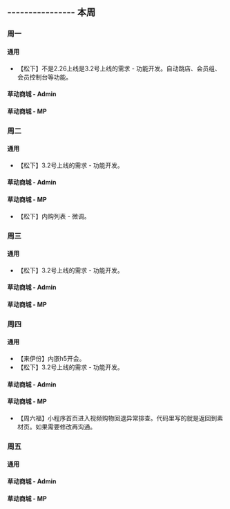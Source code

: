 ## ---------------- 本周

### 周一
#### 通用
* 【松下】不是2.26上线是3.2号上线的需求 - 功能开发。自动跳店、会员组、会员控制台等功能。
#### 草动商城 - Admin
#### 草动商城 - MP

### 周二
#### 通用
* 【松下】3.2号上线的需求 - 功能开发。
#### 草动商城 - Admin
#### 草动商城 - MP
* 【松下】内购列表 - 微调。

### 周三
#### 通用
* 【松下】3.2号上线的需求 - 功能开发。
#### 草动商城 - Admin
#### 草动商城 - MP

### 周四
#### 通用
* 【来伊份】内嵌h5开会。
* 【松下】3.2号上线的需求 - 功能开发。
#### 草动商城 - Admin
#### 草动商城 - MP
* 【周六福】小程序首页进入视频购物回退异常排查。代码里写的就是返回到素材页。如果需要修改再沟通。

### 周五
#### 通用
#### 草动商城 - Admin
#### 草动商城 - MP

